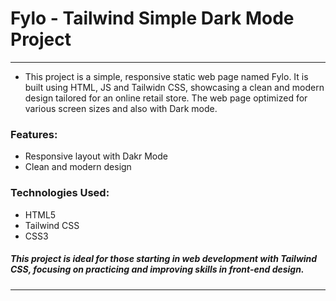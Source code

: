 # Fylo - Tailwind Simple Dark Mode Project
---
* This project is a simple, responsive static web page named Fylo. It is built using HTML, JS and Tailwidn CSS, showcasing a clean and modern design tailored for an online retail store. The web page optimized for various screen sizes and also with Dark mode.

### Features:

* Responsive layout with Dakr Mode
* Clean and modern design

### Technologies Used:

* HTML5
* Tailwind CSS
* CSS3
  
##### This project is ideal for those starting in web development with Tailwind CSS, focusing on practicing and improving skills in front-end design.
---
